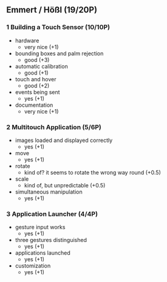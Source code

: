 ## Emmert / Hößl (19/20P)

### 1 Building a Touch Sensor (10/10P)

 * hardware
   * very nice (+1)
 * bounding boxes and palm rejection
   * good (+3)
 * automatic calibration
   * good (+1)
 * touch and hover
   * good (+2)
 * events being sent
   * yes (+1)
 * documentation
   * very nice (+1)

### 2 Multitouch Application (5/6P)

 * images loaded and displayed correctly
   * yes (+1)
 * move
   * yes (+1)
 * rotate
   * kind of? it seems to rotate the wrong way round (+0.5)
 * scale
   * kind of, but unpredictable (+0.5)
 * simultaneous manipulation
   * yes (+1)

### 3 Application Launcher (4/4P)

 * gesture input works
   * yes (+1)
 * three gestures distinguished
   * yes (+1)
 * applications launched
   * yes (+1)
 * customization
   * yes (+1)
